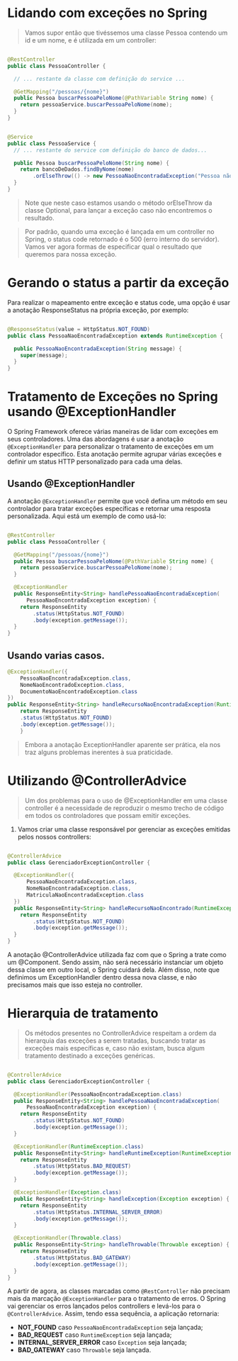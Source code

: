 # Lidando com exceções no Spring

> Vamos supor então que tivéssemos uma classe Pessoa contendo um id e um nome,
e é utilizada em um controller:

```java

@RestController
public class PessoaController {

  // ... restante da classe com definição do service ...

  @GetMapping("/pessoas/{nome}")
  public Pessoa buscarPessoaPeloNome(@PathVariable String nome) {
    return pessoaService.buscarPessoaPeloNome(nome);
  }
}
```

```java

@Service
public class PessoaService {
  // ... restante do service com definição do banco de dados...

  public Pessoa buscarPessoaPeloNome(String nome) {
    return bancoDeDados.findByNome(nome)
        .orElseThrow(() -> new PessoaNaoEncontradaException("Pessoa não encontrada"));
  }
}
```
> Note que neste caso estamos usando o método orElseThrow da classe Optional, 
> para
lançar a exceção caso não encontremos o resultado.

> Por padrão, quando uma exceção é lançada em um controller no Spring, o status
code retornado é o 500 (erro interno do servidor). Vamos ver agora formas de
especificar qual o resultado que queremos para nossa exceção.


# Gerando o status a partir da exceção
Para realizar o mapeamento entre exceção e status code, uma opção é usar a anotação ResponseStatus na própria exceção, por exemplo:

```java

@ResponseStatus(value = HttpStatus.NOT_FOUND)
public class PessoaNaoEncontradaException extends RuntimeException {

  public PessoaNaoEncontradaException(String message) {
    super(message);
  }
}
```

# Tratamento de Exceções no Spring usando @ExceptionHandler

O Spring Framework oferece várias maneiras de lidar com exceções em seus controladores. Uma das abordagens é usar a anotação `@ExceptionHandler` para personalizar o tratamento de exceções em um controlador específico. Esta anotação permite agrupar várias exceções e definir um status HTTP personalizado para cada uma delas.

## Usando @ExceptionHandler

A anotação `@ExceptionHandler` permite que você defina um método em seu controlador para tratar exceções específicas e retornar uma resposta personalizada. Aqui está um exemplo de como usá-lo:

```java

@RestController
public class PessoaController {

  @GetMapping("/pessoas/{nome}")
  public Pessoa buscarPessoaPeloNome(@PathVariable String nome) {
    return pessoaService.buscarPessoaPeloNome(nome);
  }

  @ExceptionHandler
  public ResponseEntity<String> handlePessoaNaoEncontradaException(
      PessoaNaoEncontradaException exception) {
    return ResponseEntity
        .status(HttpStatus.NOT_FOUND)
        .body(exception.getMessage());
  }
}
```

## Usando varias casos.

```java
@ExceptionHandler({
    PessoaNaoEncontradaException.class,
    NomeNaoEncontradoException.class,
    DocumentoNaoEncontradoException.class
})
public ResponseEntity<String> handleRecursoNaoEncontradaException(RuntimeException exception){
    return ResponseEntity
    .status(HttpStatus.NOT_FOUND)
    .body(exception.getMessage());
    }
```
>Embora a anotação ExceptionHandler aparente ser prática, ela nos traz alguns problemas inerentes à sua praticidade. 

# Utilizando @ControllerAdvice

> Um dos problemas para o uso de @ExceptionHandler em uma classe controller é 
> a necessidade de reproduzir o mesmo trecho de código em todos os controladores que possam emitir exceções.


1. Vamos criar uma classe responsável por gerenciar as exceções emitidas 
  pelos nossos controllers:

```java

@ControllerAdvice
public class GerenciadorExceptionController {

  @ExceptionHandler({
      PessoaNaoEncontradaException.class,
      NomeNaoEncontradaException.class,
      MatriculaNaoEncontradaException.class
  })
  public ResponseEntity<String> handleRecursoNaoEncontrado(RuntimeException exception) {
    return ResponseEntity
        .status(HttpStatus.NOT_FOUND)
        .body(exception.getMessage());
  }
}
```

A anotação @ControllerAdvice utilizada faz com que o Spring a trate como um 
@Component. Sendo assim, não será necessário instanciar um objeto dessa classe 
em outro local, o Spring cuidará dela. Além disso, note que definimos um 
ExceptionHandler dentro dessa nova classe, e não precisamos mais que isso esteja
no controller.


# Hierarquia de tratamento


> Os métodos presentes no ControllerAdvice respeitam a ordem da hierarquia das 
exceções a serem tratadas,
buscando tratar as exceções mais específicas e, caso não existam, busca algum 
tratamento destinado a exceções genéricas.


```java

@ControllerAdvice
public class GerenciadorExceptionController {

  @ExceptionHandler(PessoaNaoEncontradaException.class)
  public ResponseEntity<String> handlePessoaNaoEncontradaException(
      PessoaNaoEncontradaException exception) {
    return ResponseEntity
        .status(HttpStatus.NOT_FOUND)
        .body(exception.getMessage());
  }

  @ExceptionHandler(RuntimeException.class)
  public ResponseEntity<String> handleRuntimeException(RuntimeException exception) {
    return ResponseEntity
        .status(HttpStatus.BAD_REQUEST)
        .body(exception.getMessage());
  }

  @ExceptionHandler(Exception.class)
  public ResponseEntity<String> handleException(Exception exception) {
    return ResponseEntity
        .status(HttpStatus.INTERNAL_SERVER_ERROR)
        .body(exception.getMessage());
  }

  @ExceptionHandler(Throwable.class)
  public ResponseEntity<String> handleThrowable(Throwable exception) {
    return ResponseEntity
        .status(HttpStatus.BAD_GATEWAY)
        .body(exception.getMessage());
  }
}
```


A partir de agora, as classes marcadas como `@RestController` não precisam mais da marcação `@ExceptionHandler` para o tratamento de erros. O Spring vai gerenciar os erros lançados pelos controllers e levá-los para o `@ControllerAdvice`. Assim, tendo essa sequência, a aplicação retornaria:

- **NOT_FOUND** caso `PessoaNaoEncontradaException` seja lançada;
- **BAD_REQUEST** caso `RuntimeException` seja lançada;
- **INTERNAL_SERVER_ERROR** caso `Exception` seja lançada;
- **BAD_GATEWAY** caso `Throwable` seja lançada.















